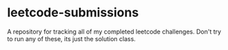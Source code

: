 # leetcode-submissions
A repository for tracking all of my completed leetcode challenges.
Don't try to run any of these, its just the solution class.
